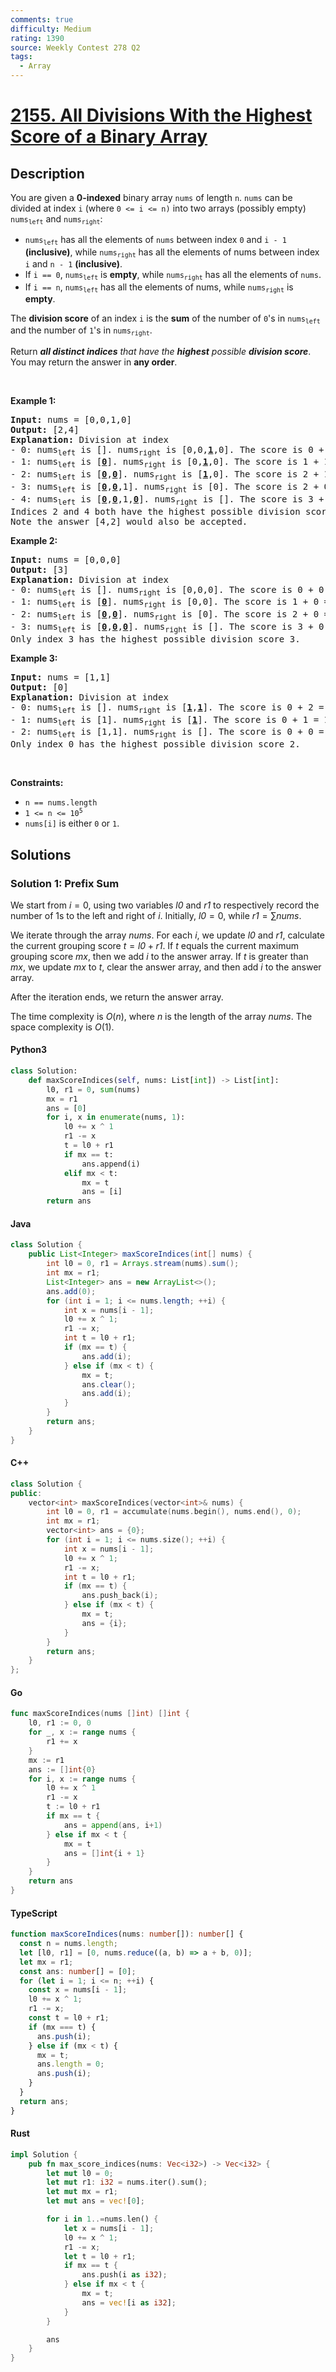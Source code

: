 ```yaml
---
comments: true
difficulty: Medium
rating: 1390
source: Weekly Contest 278 Q2
tags:
  - Array
---
```


<!-- problem:start -->

# [2155. All Divisions With the Highest Score of a Binary Array](https://leetcode.com/problems/all-divisions-with-the-highest-score-of-a-binary-array)


## Description

<!-- description:start -->

<p>You are given a <strong>0-indexed</strong> binary array <code>nums</code> of length <code>n</code>. <code>nums</code> can be divided at index <code>i</code> (where <code>0 &lt;= i &lt;= n)</code> into two arrays (possibly empty) <code>nums<sub>left</sub></code> and <code>nums<sub>right</sub></code>:</p>

<ul>
	<li><code>nums<sub>left</sub></code> has all the elements of <code>nums</code> between index <code>0</code> and <code>i - 1</code> <strong>(inclusive)</strong>, while <code>nums<sub>right</sub></code> has all the elements of nums between index <code>i</code> and <code>n - 1</code> <strong>(inclusive)</strong>.</li>
	<li>If <code>i == 0</code>, <code>nums<sub>left</sub></code> is <strong>empty</strong>, while <code>nums<sub>right</sub></code> has all the elements of <code>nums</code>.</li>
	<li>If <code>i == n</code>, <code>nums<sub>left</sub></code> has all the elements of nums, while <code>nums<sub>right</sub></code> is <strong>empty</strong>.</li>
</ul>

<p>The <strong>division score</strong> of an index <code>i</code> is the <strong>sum</strong> of the number of <code>0</code>&#39;s in <code>nums<sub>left</sub></code> and the number of <code>1</code>&#39;s in <code>nums<sub>right</sub></code>.</p>

<p>Return <em><strong>all distinct indices</strong> that have the <strong>highest</strong> possible <strong>division score</strong></em>. You may return the answer in <strong>any order</strong>.</p>

<p>&nbsp;</p>
<p><strong class="example">Example 1:</strong></p>

<pre>
<strong>Input:</strong> nums = [0,0,1,0]
<strong>Output:</strong> [2,4]
<strong>Explanation:</strong> Division at index
- 0: nums<sub>left</sub> is []. nums<sub>right</sub> is [0,0,<u><strong>1</strong></u>,0]. The score is 0 + 1 = 1.
- 1: nums<sub>left</sub> is [<u><strong>0</strong></u>]. nums<sub>right</sub> is [0,<u><strong>1</strong></u>,0]. The score is 1 + 1 = 2.
- 2: nums<sub>left</sub> is [<u><strong>0</strong></u>,<u><strong>0</strong></u>]. nums<sub>right</sub> is [<u><strong>1</strong></u>,0]. The score is 2 + 1 = 3.
- 3: nums<sub>left</sub> is [<u><strong>0</strong></u>,<u><strong>0</strong></u>,1]. nums<sub>right</sub> is [0]. The score is 2 + 0 = 2.
- 4: nums<sub>left</sub> is [<u><strong>0</strong></u>,<u><strong>0</strong></u>,1,<u><strong>0</strong></u>]. nums<sub>right</sub> is []. The score is 3 + 0 = 3.
Indices 2 and 4 both have the highest possible division score 3.
Note the answer [4,2] would also be accepted.</pre>

<p><strong class="example">Example 2:</strong></p>

<pre>
<strong>Input:</strong> nums = [0,0,0]
<strong>Output:</strong> [3]
<strong>Explanation:</strong> Division at index
- 0: nums<sub>left</sub> is []. nums<sub>right</sub> is [0,0,0]. The score is 0 + 0 = 0.
- 1: nums<sub>left</sub> is [<u><strong>0</strong></u>]. nums<sub>right</sub> is [0,0]. The score is 1 + 0 = 1.
- 2: nums<sub>left</sub> is [<u><strong>0</strong></u>,<u><strong>0</strong></u>]. nums<sub>right</sub> is [0]. The score is 2 + 0 = 2.
- 3: nums<sub>left</sub> is [<u><strong>0</strong></u>,<u><strong>0</strong></u>,<u><strong>0</strong></u>]. nums<sub>right</sub> is []. The score is 3 + 0 = 3.
Only index 3 has the highest possible division score 3.
</pre>

<p><strong class="example">Example 3:</strong></p>

<pre>
<strong>Input:</strong> nums = [1,1]
<strong>Output:</strong> [0]
<strong>Explanation:</strong> Division at index
- 0: nums<sub>left</sub> is []. nums<sub>right</sub> is [<u><strong>1</strong></u>,<u><strong>1</strong></u>]. The score is 0 + 2 = 2.
- 1: nums<sub>left</sub> is [1]. nums<sub>right</sub> is [<u><strong>1</strong></u>]. The score is 0 + 1 = 1.
- 2: nums<sub>left</sub> is [1,1]. nums<sub>right</sub> is []. The score is 0 + 0 = 0.
Only index 0 has the highest possible division score 2.
</pre>

<p>&nbsp;</p>
<p><strong>Constraints:</strong></p>

<ul>
	<li><code>n == nums.length</code></li>
	<li><code>1 &lt;= n &lt;= 10<sup>5</sup></code></li>
	<li><code>nums[i]</code> is either <code>0</code> or <code>1</code>.</li>
</ul>

<!-- description:end -->

## Solutions

<!-- solution:start -->

### Solution 1: Prefix Sum

We start from $i = 0$, using two variables $\textit{l0}$ and $\textit{r1}$ to respectively record the number of $1$s to the left and right of $i$. Initially, $\textit{l0} = 0$, while $\textit{r1} = \sum \textit{nums}$.

We iterate through the array $\textit{nums}$. For each $i$, we update $\textit{l0}$ and $\textit{r1}$, calculate the current grouping score $t = \textit{l0} + \textit{r1}$. If $t$ equals the current maximum grouping score $\textit{mx}$, then we add $i$ to the answer array. If $t$ is greater than $\textit{mx}$, we update $\textit{mx}$ to $t$, clear the answer array, and then add $i$ to the answer array.

After the iteration ends, we return the answer array.

The time complexity is $O(n)$, where $n$ is the length of the array $\textit{nums}$. The space complexity is $O(1)$.

<!-- tabs:start -->

#### Python3

```python
class Solution:
    def maxScoreIndices(self, nums: List[int]) -> List[int]:
        l0, r1 = 0, sum(nums)
        mx = r1
        ans = [0]
        for i, x in enumerate(nums, 1):
            l0 += x ^ 1
            r1 -= x
            t = l0 + r1
            if mx == t:
                ans.append(i)
            elif mx < t:
                mx = t
                ans = [i]
        return ans
```

#### Java

```java
class Solution {
    public List<Integer> maxScoreIndices(int[] nums) {
        int l0 = 0, r1 = Arrays.stream(nums).sum();
        int mx = r1;
        List<Integer> ans = new ArrayList<>();
        ans.add(0);
        for (int i = 1; i <= nums.length; ++i) {
            int x = nums[i - 1];
            l0 += x ^ 1;
            r1 -= x;
            int t = l0 + r1;
            if (mx == t) {
                ans.add(i);
            } else if (mx < t) {
                mx = t;
                ans.clear();
                ans.add(i);
            }
        }
        return ans;
    }
}
```

#### C++

```cpp
class Solution {
public:
    vector<int> maxScoreIndices(vector<int>& nums) {
        int l0 = 0, r1 = accumulate(nums.begin(), nums.end(), 0);
        int mx = r1;
        vector<int> ans = {0};
        for (int i = 1; i <= nums.size(); ++i) {
            int x = nums[i - 1];
            l0 += x ^ 1;
            r1 -= x;
            int t = l0 + r1;
            if (mx == t) {
                ans.push_back(i);
            } else if (mx < t) {
                mx = t;
                ans = {i};
            }
        }
        return ans;
    }
};
```

#### Go

```go
func maxScoreIndices(nums []int) []int {
	l0, r1 := 0, 0
	for _, x := range nums {
		r1 += x
	}
	mx := r1
	ans := []int{0}
	for i, x := range nums {
		l0 += x ^ 1
		r1 -= x
		t := l0 + r1
		if mx == t {
			ans = append(ans, i+1)
		} else if mx < t {
			mx = t
			ans = []int{i + 1}
		}
	}
	return ans
}
```

#### TypeScript

```ts
function maxScoreIndices(nums: number[]): number[] {
  const n = nums.length;
  let [l0, r1] = [0, nums.reduce((a, b) => a + b, 0)];
  let mx = r1;
  const ans: number[] = [0];
  for (let i = 1; i <= n; ++i) {
    const x = nums[i - 1];
    l0 += x ^ 1;
    r1 -= x;
    const t = l0 + r1;
    if (mx === t) {
      ans.push(i);
    } else if (mx < t) {
      mx = t;
      ans.length = 0;
      ans.push(i);
    }
  }
  return ans;
}
```

#### Rust

```rust
impl Solution {
    pub fn max_score_indices(nums: Vec<i32>) -> Vec<i32> {
        let mut l0 = 0;
        let mut r1: i32 = nums.iter().sum();
        let mut mx = r1;
        let mut ans = vec![0];

        for i in 1..=nums.len() {
            let x = nums[i - 1];
            l0 += x ^ 1;
            r1 -= x;
            let t = l0 + r1;
            if mx == t {
                ans.push(i as i32);
            } else if mx < t {
                mx = t;
                ans = vec![i as i32];
            }
        }

        ans
    }
}
```

<!-- tabs:end -->

<!-- solution:end -->

<!-- problem:end -->
